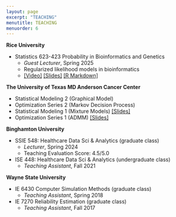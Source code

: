 ```yaml
---
layout: page
excerpt: "TEACHING"
menutitle: TEACHING
menuorder: 6
---
```

__Rice University__
- Statistics 623-423 Probability in Bioinformatics and Genetics
     - *Guest Lecturer*, Spring 2025
     - Regularized likelihood models in bioinformatics
     - [[Video]](https://youtu.be/8MZ3bS-cUv8) [[Slides]](/files/Penalized_Likelihood_in_Bioinformatics.pdf) [[R Markdown]](/files/penalizedRegression.html)

__The University of Texas MD Anderson Cancer Center__
- Statistical Modeling 2 (Graphical Model)
- Optimization Series 2 (Markov Decision Process)
- Statistical Modeling 1 (Mixture Models) [[Slides]](files/An_Introduction_to_Mixture_Models.pdf)
- Optimization Series 1 (ADMM) [[Slides]](/files/An_Introduction_to_ADMM.pdf)

__Binghamton University__
- SSIE 548: Healthcare Data Sci & Analytics (graduate class)
     - *Lecturer*, Spring 2024
     - Teaching Evaluation Score: 4.5/5.0 
- ISE 448: Healthcare Data Sci & Analytics (undergraduate class)
     - *Teaching Assistant*, Fall 2021 
     
__Wayne State University__
 - IE 6430 Computer Simulation Methods (graduate class)
     - *Teaching Assistant*, Spring 2018
 - IE 7270 Reliability Estimation (graduate class)
     - *Teaching Assistant*, Fall 2017


